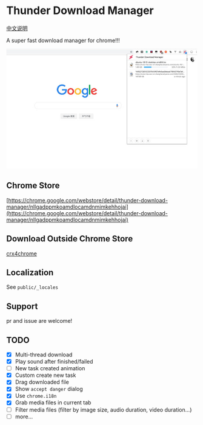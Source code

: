# Thunder Download Manager

[中文说明](README_CN.md)

A super fast download manager for chrome!!!

![preview.jpg](preview.jpg)

## Chrome Store
[https://chrome.google.com/webstore/detail/thunder-download-manager/nllgadppmkoamdlocamdnmimkehhojai](https://chrome.google.com/webstore/detail/thunder-download-manager/nllgadppmkoamdlocamdnmimkehhojai)
## Download Outside Chrome Store
[crx4chrome](https://www.crx4chrome.com/crx/163978/)

## Localization

See `public/_locales`

## Support

pr and issue are welcome!

## TODO

- [x] Multi-thread download
- [x] Play sound after finished/failed
- [ ] New task created animation 
- [x] Custom create new task
- [x] Drag downloaded file
- [x] Show `accept danger` dialog
- [x] Use `chrome.i18n`
- [x] Grab media files in current tab
- [ ] Filter media files (filter by image size, audio duration, video duration...)
- [ ] more...
